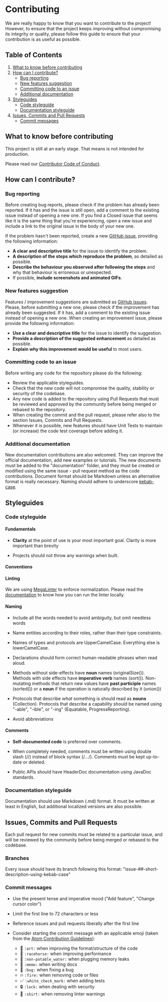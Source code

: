 # Contributing

We are really happy to know that you want to contribute to the project!
However, to ensure that the project keeps improving without compromising its integrity or quality, please follow this guide to ensure that your contribution is as useful as possible.

## Table of Contents

1. [What to know before contributing](#what-to-know-before-contributing)
2. [How can I contribute?](#how-can-i-contribute)
    - [Bug reporting](#bug-reporting)
    - [New features suggestion](#new-features-suggestion)
    - [Committing code to an issue](#committing-code-to-an-issue)
    - [Additional documentation](#additional-documentation)
3. [Styleguides](#styleguides)
    - [Code styleguide](#code-styleguide)
    - [Documentation styleguide](#documentation-styleguide)
4. [Issues, Commits and Pull Requests](#issues-commits-and-pull-requests)
    - [Commit messages](#commit-messages)

## What to know before contributing

This project is still at an early stage. That means is not intended for production.

Please read our [Contributor Code of Conduct](./CODE_OF_CONDUCT.md).

## How can I contribute?

### Bug reporting

Before creating bug reports, please check if the problem has already been reported. If it has and the issue is still open, add a comment to the existing issue instead of opening a new one. If you find a Closed issue that seems like it is the same thing that you're experiencing, open a new issue and include a link to the original issue in the body of your new one.

If the problem hasn't been reported, create a new [GitHub issue](https://guides.github.com/features/issues/), providing the following information:

- **A clear and descriptive title**  for the issue to identify the problem.
- **A description of the steps which reproduce the problem**, as detailed as possible.
- **Describe the behaviour you observed after following the steps**  and why that behaviour is erroneous or unexpected.
- If possible, **include screenshots and animated GIFs**.

### New features suggestion

Features / improvement suggestions are submitted as  [GitHub issues](https://guides.github.com/features/issues/).  Please, before submitting a new one, please check if the improvement has already been suggested. If it has, add a comment to the existing issue instead of opening a new one.
When creating an improvement issue, please provide the following information:

- **Use a clear and descriptive title** for the issue to identify the suggestion.
- **Provide a description of the suggested enhancement** as detailed as possible.
- **Explain why this improvement would be useful** to most users.

### Committing code to an issue

Before writing any code for the repository please do the following:  

- Review the applicable styleguides.
- Check that the new code will not compromise the quality, stability or security of the codebase.
- Any new code is added to the repository using Pull Requests that must be reviewed and approved by the community before being merged or rebased to the repository.
- When creating the commit and the pull request, please refer also to the section Issues, Commits and Pull Requests.
- Whenever it is possible, new features should have Unit Tests to maintain (or increase) the code test coverage before adding it.

### Additional documentation

New documentation contributions are also welcomed. They can improve the official documentation, add new examples or tutorials.
The new documents must be added to the "documentation" folder, and they must be created or modified using the same issue - pull request method as the code contributions.
Document format should be Markdown unless an alternative format is really necessary. Naming should adhere to underscore [kebab-case](https://en.wikipedia.org/wiki/Letter_case#Special_case_styles).

## Styleguides

### Code styleguide

#### Fundamentals

- **Clarity** at the point of use is your most important goal. Clarity is more important than brevity

- Projects should not throw any warnings when built.

#### Conventions

#### Linting

We are using [MegaLinter](https://github.com/megalinter/megalinter/) to enforce normalization. Please read the [documentation](https://nautilus-cyberneering.github.io/librarian/) to know how you can run the linter locally.

#### Naming

- Include all the words needed to avoid ambiguity, but omit needless words

- Name entities according to their roles, rather than their type constraints.

- Names of types and protocols are UpperCamelCase. Everything else is lowerCamelCase.

- Declarations should form correct human-readable phrases when read aloud.

- Methods without side-effects have **noun** names (originalSize()). Methods with side effects have **imperative verb** names (sort()). Non-mutating methods that return new values have **past participle** names (sorted()) or a **noun** if the operation is naturally described by it (union())

- Protocols that describe *what* something is should read as **nouns**  (Collection). Protocols that describe a capability should be named using "-able", "-ible", or "-ing" (Equatable, ProgressReporting).

- Avoid abbreviations

#### Comments

- **Self-documented code** is preferred over comments.

- When completely needed, comments must be written using double slash (//) instead of block syntax (/*...*/). Comments must be kept up-to-date or deleted.

- Public APIs should have HeaderDoc documentation using JavaDoc standards.

### Documentation styleguide

Documentation should use Markdown (.md) format. It must be written at least in English, but additional localized versions are also possible.

## Issues, Commits and Pull Requests

Each pull request for new commits must be related to a particular issue, and will be reviewed by the community before being merged or rebased to the codebase.

### Branches

Every issue should have its branch following this format: "issue-##-short-description-using-kebab-case"

### Commit messages

- Use the present tense and imperative mood ("Add feature", "Change cursor color")
- Limit the first line to 72 characters or less
- Reference issues and pull requests liberally after the first line
- Consider starting the commit message with an applicable emoji (taken from the [Atom Contribution Guidelines](https://github.com/atom/atom/blob/master/CONTRIBUTING.md)):

  - :art: `:art:` when improving the format/structure of the code
  - :racehorse: `:racehorse:` when improving performance
  - :non-potable_water: `:non-potable_water:` when plugging memory leaks
  - :memo: `:memo:` when writing docs
  - :bug: `:bug:` when fixing a bug
  - :fire: `:fire:` when removing code or files
  - :white_check_mark: `:white_check_mark:` when adding tests
  - :lock: `:lock:` when dealing with security
  - :shirt: `:shirt:` when removing linter warnings